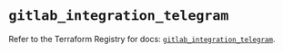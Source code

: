# `gitlab_integration_telegram`

Refer to the Terraform Registry for docs: [`gitlab_integration_telegram`](https://registry.terraform.io/providers/gitlabhq/gitlab/18.2.0/docs/resources/integration_telegram).
